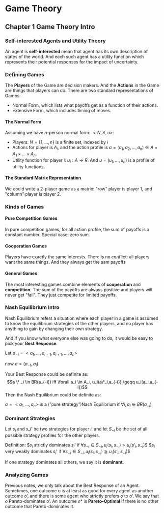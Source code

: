 # Game Theory
## Chapter 1 Game Theory Intro
### Self-interested Agents and Utility Theory
An agent is **self-interested** mean that agent has its own description of states of the world. And each such agent has  a utility function which represents their potential responses for the impact of uncertainty.
### Defining Games
The **Players** of the Game are decision makers. And the **Actions** in the Game are things that players can do.
There are two standard representations of Games:
- Normal Form, which lists what payoffs get as a function of their actions.
- Extensive Form, which includes timing of moves.
#### The Normal Form
Assuming we have $n$-person normal form: $<N,A,u>$:
- Players: $N = \{1,...,n\}$ is a finite set, indexed by $i$
- Actions for player is $A_i$, and the action profile is $a=(a_1,a_2,...,a_n) \in A=A_1\times...\times A_n$.
- Utility function for player $i$: $u_i: A\to R$. And $u=(u_1,...,u_n)$ is a profile of utility functions.
#### The Standard Matrix Representation
We could write a 2-player game as a matrix: "row" player is player 1, and "column" player is player  2.
### Kinds of Games
#### Pure Competition Games
In pure competition games, for all action profile, the sum of payoffs is a constant number. Special case: zero sum.
#### Cooperation Games
Players have exactly the same interests. There is no conflict: all players want the same things. And they always get the sam payoffs
#### General Games
The most interesting games combine elements of **cooperation** and **competition**. The sum of the payoffs are always positive and players will never get "fail". They just competite for limited payoffs.
### Nash Equilibrium Intro
Nash Equilibrium refers a situation where each player in a game is assumed to know the equilibrium strategies of the other players, and no player has anything to gain by changing their own strategy.

And if you know what everyone else was going to do, it would be easy to pick your **Best Response**.

Let $a_{-i}=<a_1,…,a_{i-1},a_{i+1},…,a_n>$

now $a=(a_{-1},a_i)$

Your Best Response could be definite as:
$$a \* _i \in BR(a_{-i}) iff \forall a_i \in A_i, u_i(a\*_i,a_{-i}) \geqq u_i(a_i,a_{-i})$$
Then the Nash Equilibrium could be definite as:

$a=<a_1,…,a_n>$ is a (”pure strategy”)Nash Equilibrium if $\forall i,a_i \in BR(a_{-i})$
  
### Dominant Strategies
Let $s_i$ and $s\_i$' be two strategies for player $i$, and let $S_{-i}$ be the set of all possible strategy profiles for the other players.

Definition:
$$s_i$ strictly dominates $s_i$' if $\forall s_{-i} \in S_{-i},u_i(s_i,s_{-i}) > u_i(s'_i,s_{-i})$$
$$s_i$ very weakly dominates $s_i$' if $\forall s_{-i} \in S_{-i},u_i(s_i,s_{-i}) \geqq u_i(s’_i,s_{-i})$$

If one strategy dominates all others, we say it is **dominant**.

### Analyzing Games
Previous notes, we only talk about the Best Response of an Agent. Sometimes, one outcome $o$ is at least as good for every agent as another outcome $o’$, and there is some agent who strictly prefers $o$ to $o’$. We say that $o$ Pareto-dominates $o’$. An outcome $o*$ is **Pareto-Optimal** if there is no other outcome that Pareto-dominates it.



